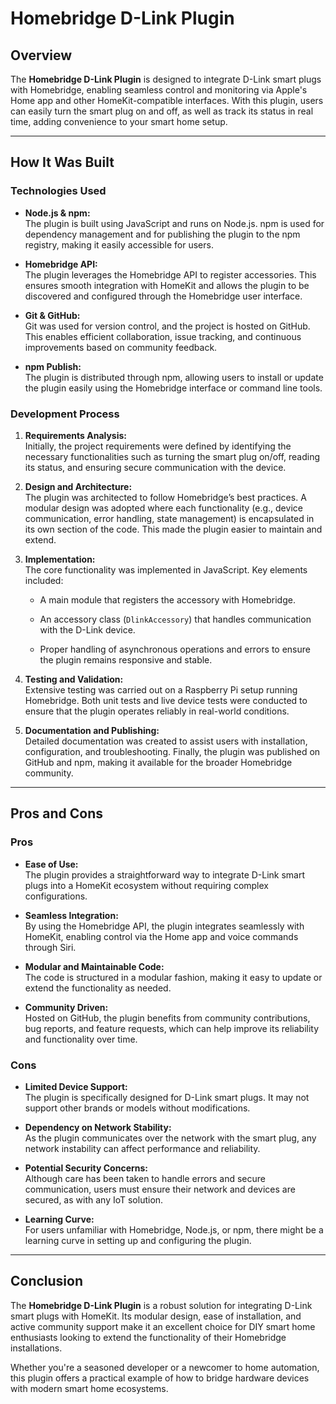 # Homebridge D-Link Plugin

## Overview

The **Homebridge D-Link Plugin** is designed to integrate D-Link smart plugs with Homebridge, enabling seamless control and monitoring via Apple's Home app and other HomeKit-compatible interfaces. With this plugin, users can easily turn the smart plug on and off, as well as track its status in real time, adding convenience to your smart home setup.

----------

## How It Was Built

### Technologies Used

-   **Node.js & npm:**  
    The plugin is built using JavaScript and runs on Node.js. npm is used for dependency management and for publishing the plugin to the npm registry, making it easily accessible for users.
    
-   **Homebridge API:**  
    The plugin leverages the Homebridge API to register accessories. This ensures smooth integration with HomeKit and allows the plugin to be discovered and configured through the Homebridge user interface.
    
-   **Git & GitHub:**  
    Git was used for version control, and the project is hosted on GitHub. This enables efficient collaboration, issue tracking, and continuous improvements based on community feedback.
    
-   **npm Publish:**  
    The plugin is distributed through npm, allowing users to install or update the plugin easily using the Homebridge interface or command line tools.
    

### Development Process

1.  **Requirements Analysis:**  
    Initially, the project requirements were defined by identifying the necessary functionalities such as turning the smart plug on/off, reading its status, and ensuring secure communication with the device.
    
2.  **Design and Architecture:**  
    The plugin was architected to follow Homebridge’s best practices. A modular design was adopted where each functionality (e.g., device communication, error handling, state management) is encapsulated in its own section of the code. This made the plugin easier to maintain and extend.
    
3.  **Implementation:**  
    The core functionality was implemented in JavaScript. Key elements included:
    
    -   A main module that registers the accessory with Homebridge.
        
    -   An accessory class (`DlinkAccessory`) that handles communication with the D-Link device.
        
    -   Proper handling of asynchronous operations and errors to ensure the plugin remains responsive and stable.
        
4.  **Testing and Validation:**  
    Extensive testing was carried out on a Raspberry Pi setup running Homebridge. Both unit tests and live device tests were conducted to ensure that the plugin operates reliably in real-world conditions.
    
5.  **Documentation and Publishing:**  
    Detailed documentation was created to assist users with installation, configuration, and troubleshooting. Finally, the plugin was published on GitHub and npm, making it available for the broader Homebridge community.
    

----------

## Pros and Cons

### Pros

-   **Ease of Use:**  
    The plugin provides a straightforward way to integrate D-Link smart plugs into a HomeKit ecosystem without requiring complex configurations.
    
-   **Seamless Integration:**  
    By using the Homebridge API, the plugin integrates seamlessly with HomeKit, enabling control via the Home app and voice commands through Siri.
    
-   **Modular and Maintainable Code:**  
    The code is structured in a modular fashion, making it easy to update or extend the functionality as needed.
    
-   **Community Driven:**  
    Hosted on GitHub, the plugin benefits from community contributions, bug reports, and feature requests, which can help improve its reliability and functionality over time.
    

### Cons

-   **Limited Device Support:**  
    The plugin is specifically designed for D-Link smart plugs. It may not support other brands or models without modifications.
    
-   **Dependency on Network Stability:**  
    As the plugin communicates over the network with the smart plug, any network instability can affect performance and reliability.
    
-   **Potential Security Concerns:**  
    Although care has been taken to handle errors and secure communication, users must ensure their network and devices are secured, as with any IoT solution.
    
-   **Learning Curve:**  
    For users unfamiliar with Homebridge, Node.js, or npm, there might be a learning curve in setting up and configuring the plugin.
    

----------

## Conclusion

The **Homebridge D-Link Plugin** is a robust solution for integrating D-Link smart plugs with HomeKit. Its modular design, ease of installation, and active community support make it an excellent choice for DIY smart home enthusiasts looking to extend the functionality of their Homebridge installations.

Whether you're a seasoned developer or a newcomer to home automation, this plugin offers a practical example of how to bridge hardware devices with modern smart home ecosystems.
